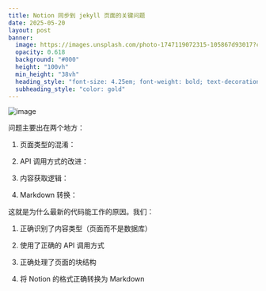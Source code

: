 ```yaml
---
title: Notion 同步到 jekyll 页面的关键问题
date: 2025-05-20
layout: post
banner:
  image: https://images.unsplash.com/photo-1747119072315-105867d93017?crop=entropy&cs=tinysrgb&fit=max&fm=jpg&ixid=M3w2OTIwMzJ8MHwxfHJhbmRvbXx8fHx8fHx8fDE3NDc3MTUxNjd8&ixlib=rb-4.1.0&q=80&w=1080
  opacity: 0.618
  background: "#000"
  height: "100vh"
  min_height: "38vh"
  heading_style: "font-size: 4.25em; font-weight: bold; text-decoration: underline"
  subheading_style: "color: gold"
---
```


![image](https://images.unsplash.com/photo-1697439838188-aaa48162214f?q=80&w=3270&auto=format&fit=crop&ixlib=rb-4.0.3&ixid=M3wxMjA3fDB8MHxwaG90by1wYWdlfHx8fGVufDB8fHx8fA%3D%3D)

问题主要出在两个地方：

1. 页面类型的混淆：

1. API 调用方式的改进：

1. 内容获取逻辑：

1. Markdown 转换：

这就是为什么最新的代码能工作的原因。我们：

1. 正确识别了内容类型（页面而不是数据库）

1. 使用了正确的 API 调用方式

1. 正确处理了页面的块结构

1. 将 Notion 的格式正确转换为 Markdown